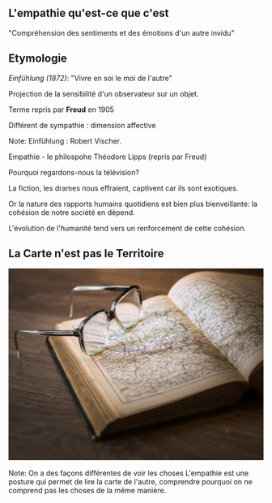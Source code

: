 ## L'empathie qu'est-ce que c'est

"Compréhension des sentiments et des émotions d'un autre invidu"



## Etymologie


*Einfühlung (1872)*: "Vivre en soi le moi de l'autre"

Projection de la sensibilité d'un observateur sur un objet.

Terme repris par **Freud** en 1905

Différent de sympathie : dimension affective


Note:
Einfühlung : Robert Vischer.

Empathie - le philospohe Théodore Lipps (repris par Freud)

Pourquoi regardons-nous la télévision?

La fiction, les drames nous effraient, captivent car ils sont exotiques.

Or la nature des rapports humains quotidiens est bien plus bienveillante: la cohésion de notre société en dépend.

L'évolution de l'humanité tend vers un renforcement de cette cohésion.



## La Carte n'est pas le Territoire

<img src="resources/carte.jpg" width="700px" />

Note:
On a des façons différentes de voir les choses
L'empathie est une posture qui permet de lire la carte de l'autre, comprendre pourquoi on ne comprend pas les choses de la même manière.
